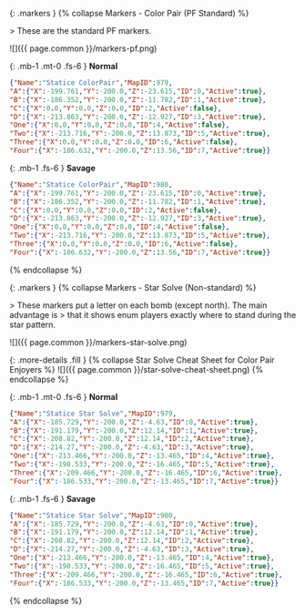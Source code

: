 {: .markers }
{% collapse Markers - Color Pair (PF Standard) %}
<div class="summary" markdown="1">
> These are the standard PF markers.

![]({{ page.common }}/markers-pf.png)
</div>

{: .mb-1 .mt-0 .fs-6 }
**Normal**

```json
{"Name":"Statice ColorPair","MapID":979,
"A":{"X":-199.761,"Y":-200.0,"Z":-23.615,"ID":0,"Active":true},
"B":{"X":-186.352,"Y":-200.0,"Z":-11.782,"ID":1,"Active":true},
"C":{"X":0.0,"Y":0.0,"Z":0.0,"ID":2,"Active":false},
"D":{"X":-213.863,"Y":-200.0,"Z":-12.927,"ID":3,"Active":true},
"One":{"X":0.0,"Y":0.0,"Z":0.0,"ID":4,"Active":false},
"Two":{"X":-213.716,"Y":-200.0,"Z":13.873,"ID":5,"Active":true},
"Three":{"X":0.0,"Y":0.0,"Z":0.0,"ID":6,"Active":false},
"Four":{"X":-186.632,"Y":-200.0,"Z":13.56,"ID":7,"Active":true}}
```


{: .mb-1 .fs-6 }
**Savage**

```json
{"Name":"Statice ColorPair","MapID":980,
"A":{"X":-199.761,"Y":-200.0,"Z":-23.615,"ID":0,"Active":true},
"B":{"X":-186.352,"Y":-200.0,"Z":-11.782,"ID":1,"Active":true},
"C":{"X":0.0,"Y":0.0,"Z":0.0,"ID":2,"Active":false},
"D":{"X":-213.863,"Y":-200.0,"Z":-12.927,"ID":3,"Active":true},
"One":{"X":0.0,"Y":0.0,"Z":0.0,"ID":4,"Active":false},
"Two":{"X":-213.716,"Y":-200.0,"Z":13.873,"ID":5,"Active":true},
"Three":{"X":0.0,"Y":0.0,"Z":0.0,"ID":6,"Active":false},
"Four":{"X":-186.632,"Y":-200.0,"Z":13.56,"ID":7,"Active":true}}
```
{% endcollapse %}

{: .markers }
{% collapse Markers - Star Solve (Non-standard) %}
<div class="summary" markdown="1">
> These markers put a letter on each bomb (except north). The main advantage is
> that it shows enum players exactly where to stand during the star pattern.

![]({{ page.common }}/markers-star-solve.png)
</div>

{: .more-details .fill }
{% collapse Star Solve Cheat Sheet for Color Pair Enjoyers %}
![]({{ page.common }}/star-solve-cheat-sheet.png)
{% endcollapse %}

{: .mb-1 .mt-0 .fs-6 }
**Normal**

```json
{"Name":"Statice Star Solve","MapID":979,
"A":{"X":-185.729,"Y":-200.0,"Z":-4.63,"ID":0,"Active":true},
"B":{"X":-191.179,"Y":-200.0,"Z":12.14,"ID":1,"Active":true},
"C":{"X":-208.82,"Y":-200.0,"Z":12.14,"ID":2,"Active":true},
"D":{"X":-214.27,"Y":-200.0,"Z":-4.63,"ID":3,"Active":true},
"One":{"X":-213.466,"Y":-200.0,"Z":-13.465,"ID":4,"Active":true},
"Two":{"X":-190.533,"Y":-200.0,"Z":-16.465,"ID":5,"Active":true},
"Three":{"X":-209.466,"Y":-200.0,"Z":-16.465,"ID":6,"Active":true},
"Four":{"X":-186.533,"Y":-200.0,"Z":-13.465,"ID":7,"Active":true}}
```


{: .mb-1 .fs-6 }
**Savage**

```json
{"Name":"Statice Star Solve","MapID":980,
"A":{"X":-185.729,"Y":-200.0,"Z":-4.63,"ID":0,"Active":true},
"B":{"X":-191.179,"Y":-200.0,"Z":12.14,"ID":1,"Active":true},
"C":{"X":-208.82,"Y":-200.0,"Z":12.14,"ID":2,"Active":true},
"D":{"X":-214.27,"Y":-200.0,"Z":-4.63,"ID":3,"Active":true},
"One":{"X":-213.466,"Y":-200.0,"Z":-13.465,"ID":4,"Active":true},
"Two":{"X":-190.533,"Y":-200.0,"Z":-16.465,"ID":5,"Active":true},
"Three":{"X":-209.466,"Y":-200.0,"Z":-16.465,"ID":6,"Active":true},
"Four":{"X":-186.533,"Y":-200.0,"Z":-13.465,"ID":7,"Active":true}}
```
{% endcollapse %}
